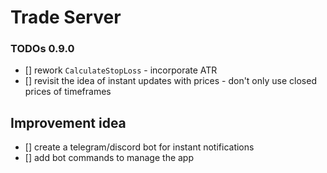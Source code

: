 # Trade Server

### TODOs 0.9.0
* [] rework `CalculateStopLoss` - incorporate ATR
* [] revisit the idea of instant updates with prices - don't only use closed prices of timeframes 

## Improvement idea
* [] create a telegram/discord bot for instant notifications
* [] add bot commands to manage the app
